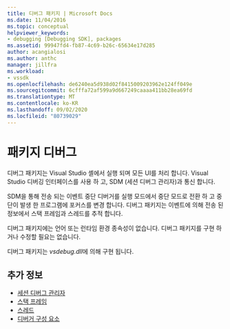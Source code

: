 ```yaml
---
title: 디버그 패키지 | Microsoft Docs
ms.date: 11/04/2016
ms.topic: conceptual
helpviewer_keywords:
- debugging [Debugging SDK], packages
ms.assetid: 99947fd4-fb87-4c69-b26c-65634e17d285
author: acangialosi
ms.author: anthc
manager: jillfra
ms.workload:
- vssdk
ms.openlocfilehash: de6240ea5d938d02f8415009203962e124ff049e
ms.sourcegitcommit: 6cfffa72af599a9d667249caaaa411bb28ea69fd
ms.translationtype: MT
ms.contentlocale: ko-KR
ms.lasthandoff: 09/02/2020
ms.locfileid: "80739029"
---
```

# <a name="debug-package"></a>패키지 디버그
디버그 패키지는 Visual Studio 셸에서 실행 되며 모든 UI를 처리 합니다. Visual Studio 디버깅 인터페이스를 사용 하 고, SDM (세션 디버그 관리자)과 통신 합니다.

 SDM을 통해 전송 되는 이벤트 중단 디버거를 실행 모드에서 중단 모드로 전환 하 고 중단이 발생 한 프로그램에 포커스를 변경 합니다. 디버그 패키지는 이벤트에 의해 전송 된 정보에서 스택 프레임과 스레드를 추적 합니다.

 디버그 패키지에는 언어 또는 런타임 환경 종속성이 없습니다. 디버그 패키지를 구현 하거나 수정할 필요는 없습니다.

 디버그 패키지는 *vsdebug.dll*에 의해 구현 됩니다.

## <a name="see-also"></a>추가 정보
- [세션 디버그 관리자](../../extensibility/debugger/session-debug-manager.md)
- [스택 프레임](../../extensibility/debugger/stack-frames.md)
- [스레드](../../extensibility/debugger/threads.md)
- [디버거 구성 요소](../../extensibility/debugger/debugger-components.md)
